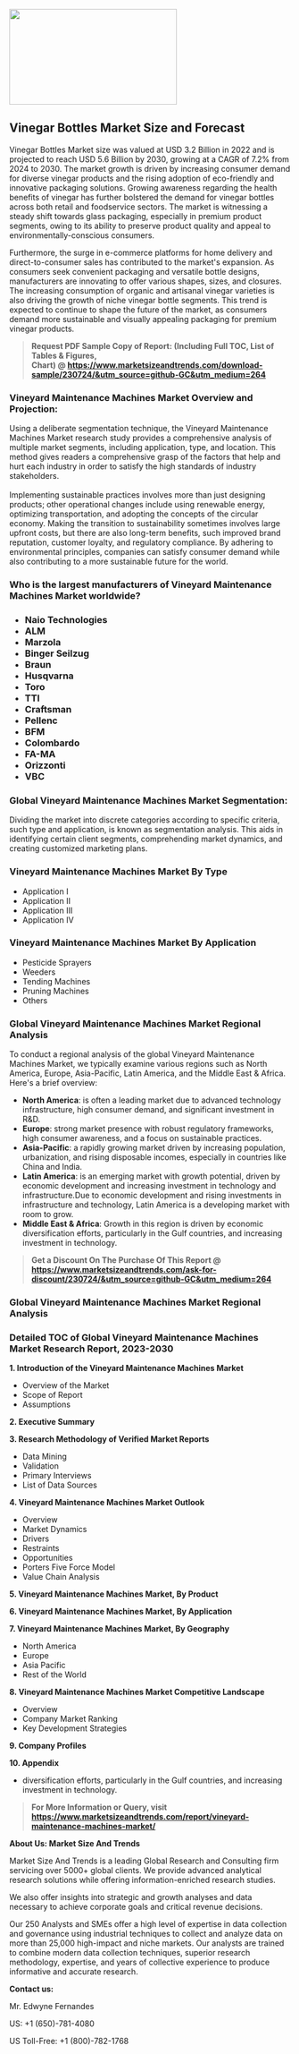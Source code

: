 <p><img class="alignnone size-medium wp-image-20088" src="https://ffe5etoiles.com/wp-content/uploads/2024/12/MST1-300x171.png" alt="" width="300" height="171" /></p><h2>Vinegar Bottles Market Size and Forecast</h2><p>Vinegar Bottles Market size was valued at USD 3.2 Billion in 2022 and is projected to reach USD 5.6 Billion by 2030, growing at a CAGR of 7.2% from 2024 to 2030. The market growth is driven by increasing consumer demand for diverse vinegar products and the rising adoption of eco-friendly and innovative packaging solutions. Growing awareness regarding the health benefits of vinegar has further bolstered the demand for vinegar bottles across both retail and foodservice sectors. The market is witnessing a steady shift towards glass packaging, especially in premium product segments, owing to its ability to preserve product quality and appeal to environmentally-conscious consumers.</p><p>Furthermore, the surge in e-commerce platforms for home delivery and direct-to-consumer sales has contributed to the market's expansion. As consumers seek convenient packaging and versatile bottle designs, manufacturers are innovating to offer various shapes, sizes, and closures. The increasing consumption of organic and artisanal vinegar varieties is also driving the growth of niche vinegar bottle segments. This trend is expected to continue to shape the future of the market, as consumers demand more sustainable and visually appealing packaging for premium vinegar products.</p></p><blockquote id="" class=""><strong>Request PDF Sample Copy of Report: (Including Full TOC, List of Tables &amp; Figures, Chart)&nbsp;@&nbsp;<strong><a href="https://www.marketsizeandtrends.com/download-sample/230724/&utm_source=github-GC&utm_medium=264" target="_blank">https://www.marketsizeandtrends.com/download-sample/230724/&utm_source=github-GC&utm_medium=264</a></strong></strong></blockquote><h3 id="" class="">Vineyard Maintenance Machines Market&nbsp;Overview and Projection:</h3><p id="" class="">Using a deliberate segmentation technique, the Vineyard Maintenance Machines Market research study provides a comprehensive analysis of multiple market segments, including application, type, and location. This method gives readers a comprehensive grasp of the factors that help and hurt each industry in order to satisfy the high standards of industry stakeholders. <br /> <br />Implementing sustainable practices involves more than just designing products; other operational changes include using renewable energy, optimizing transportation, and adopting the concepts of the circular economy. Making the transition to sustainability sometimes involves large upfront costs, but there are also long-term benefits, such improved brand reputation, customer loyalty, and regulatory compliance. By adhering to environmental principles, companies can satisfy consumer demand while also contributing to a more sustainable future for the world.</p><h3 id="" class="">Who is the largest manufacturers of&nbsp;Vineyard Maintenance Machines Market worldwide?</h3><h3 class=""><p><ul><li>Naio Technologies </li><li> ALM </li><li> Marzola </li><li> Binger Seilzug </li><li> Braun </li><li> Husqvarna </li><li> Toro </li><li> TTI </li><li> Craftsman </li><li> Pellenc </li><li> BFM </li><li> Colombardo </li><li> FA-MA </li><li> Orizzonti </li><li> VBC</li></ul></p></h3><h3 id="" class="">Global&nbsp;Vineyard Maintenance Machines Market Segmentation:</h3><p id="" class="">Dividing the market into discrete categories according to specific criteria, such type and application, is known as segmentation analysis. This aids in identifying certain client segments, comprehending market dynamics, and creating customized marketing plans.</p><h3 id="" class="">Vineyard Maintenance Machines Market&nbsp;By Type</h3><p><p><ul><li>Application I</li><li> Application II</li><li> Application III</li><li> Application IV</p></li></ul></p></p><h3 id="" class="">Vineyard Maintenance Machines Market&nbsp;By Application</h3><p class=""><p><ul><li>Pesticide Sprayers</li><li> Weeders</li><li> Tending Machines</li><li> Pruning Machines</li><li> Others</li></ul></p></p><h3 id="" class="">Global Vineyard Maintenance Machines Market Regional Analysis</h3><p id="" class="">To conduct a regional analysis of the global Vineyard Maintenance Machines Market, we typically examine various regions such as North America, Europe, Asia-Pacific, Latin America, and the Middle East &amp; Africa. Here's a brief overview:</p><ul><li><strong>North America</strong>: is often a leading market due to advanced technology infrastructure, high consumer demand, and significant investment in R&amp;D.</li><li><strong>Europe</strong>: strong market presence with robust regulatory frameworks, high consumer awareness, and a focus on sustainable practices.</li><li><strong>Asia-Pacific</strong>: a rapidly growing market driven by increasing population, urbanization, and rising disposable incomes, especially in countries like China and India.</li><li><strong>Latin America</strong>: is an emerging market with growth potential, driven by economic development and increasing investment in technology and infrastructure.Due to economic development and rising investments in infrastructure and technology, Latin America is a developing market with room to grow.</li><li><strong>Middle East &amp; Africa</strong>: Growth in this region is driven by economic diversification efforts, particularly in the Gulf countries, and increasing investment in technology.</li></ul><blockquote id="" class=""><strong>Get a Discount On The Purchase Of This Report @ <strong><a href="https://www.marketsizeandtrends.com/ask-for-discount/230724/&utm_source=github-GC&utm_medium=264" target="_blank">https://www.marketsizeandtrends.com/ask-for-discount/230724/&utm_source=github-GC&utm_medium=264</a></strong></strong></blockquote><h3 id="" class="">Global Vineyard Maintenance Machines Market Regional Analysis</h3><h3 id="" class="">Detailed TOC of Global Vineyard Maintenance Machines Market Research Report, 2023-2030</h3><p id="" class=""><strong>1. Introduction of the Vineyard Maintenance Machines Market</strong></p><ul><li>Overview of the Market</li><li>Scope of Report</li><li>Assumptions</li></ul><p id="" class=""><strong>2. Executive Summary</strong></p><p id="" class=""><strong>3. Research Methodology of Verified Market Reports</strong></p><ul><li>Data Mining</li><li>Validation</li><li>Primary Interviews</li><li>List of Data Sources</li></ul><p id="" class=""><strong>4. Vineyard Maintenance Machines Market Outlook</strong></p><ul><li>Overview</li><li>Market Dynamics</li><li>Drivers</li><li>Restraints</li><li>Opportunities</li><li>Porters Five Force Model</li><li>Value Chain Analysis</li></ul><p id="" class=""><strong>5. Vineyard Maintenance Machines Market, By Product</strong></p><p id="" class=""><strong>6. Vineyard Maintenance Machines Market, By Application</strong></p><p id="" class=""><strong>7. Vineyard Maintenance Machines Market, By Geography</strong></p><ul><li>North America</li><li>Europe</li><li>Asia Pacific</li><li>Rest of the World</li></ul><p id="" class=""><strong>8. Vineyard Maintenance Machines Market Competitive Landscape</strong></p><ul><li>Overview</li><li>Company Market Ranking</li><li>Key Development Strategies</li></ul><p id="" class=""><strong>9. Company Profiles</strong></p><p id="" class=""><strong>10. Appendix</strong></p><ul><li>diversification efforts, particularly in the Gulf countries, and increasing investment in technology.</li></ul><blockquote id="" class=""><strong>For More Information or Query, visit <strong><strong><a href="https://www.marketsizeandtrends.com/report/vineyard-maintenance-machines-market/" target="_blank">https://www.marketsizeandtrends.com/report/vineyard-maintenance-machines-market/</a></strong></strong></strong></blockquote><p id="" class=""><strong>About Us: Market Size And Trends</strong></p><p id="" class="">Market Size And Trends is a leading Global Research and Consulting firm servicing over 5000+ global clients. We provide advanced analytical research solutions while offering information-enriched research studies.</p><p id="" class="">We also offer insights into strategic and growth analyses and data necessary to achieve corporate goals and critical revenue decisions.</p><p id="" class="">Our 250 Analysts and SMEs offer a high level of expertise in data collection and governance using industrial techniques to collect and analyze data on more than 25,000 high-impact and niche markets. Our analysts are trained to combine modern data collection techniques, superior research methodology, expertise, and years of collective experience to produce informative and accurate research.</p><p id="" class=""><strong>Contact us:</strong></p><p id="" class="">Mr. Edwyne Fernandes</p><p id="" class="">US: +1 (650)-781-4080</p><p id="" class="">US Toll-Free: +1 (800)-782-1768</p>
